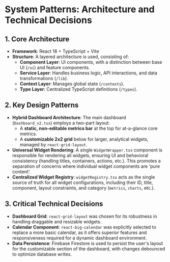 # System Patterns: Architecture and Technical Decisions

## 1. Core Architecture
- **Framework**: React 18 + TypeScript + Vite
- **Structure**: A layered architecture is used, consisting of:
  - **Component Layer**: UI components, with a distinction between base UI (`/ui`) and feature components.
  - **Service Layer**: Handles business logic, API interactions, and data transformations (`/lib`).
  - **Context Layer**: Manages global state (`/contexts`).
  - **Type Layer**: Centralized TypeScript definitions (`/types`).

## 2. Key Design Patterns
- **Hybrid Dashboard Architecture**: The main dashboard (`Dashboard_v2.tsx`) employs a two-part layout:
  - A **static, non-editable metrics bar** at the top for at-a-glance core metrics.
  - A **customizable 2x2 grid** below for larger, analytical widgets, managed by `react-grid-layout`.
- **Universal Widget Rendering**: A single `WidgetWrapper.tsx` component is responsible for rendering all widgets, ensuring UI and behavioral consistency (handling titles, containers, actions, etc.). This promotes a separation of concerns where individual widget components are 'pure content'.
- **Centralized Widget Registry**: `widgetRegistry.tsx` acts as the single source of truth for all widget configurations, including their ID, title, component, layout constraints, and category (`metrics`, `charts`, etc.).

## 3. Critical Technical Decisions
- **Dashboard Grid**: `react-grid-layout` was chosen for its robustness in handling draggable and resizable widgets.
- **Calendar Component**: `react-big-calendar` was explicitly selected to replace a more basic calendar, as it offers superior features and responsiveness required for a dynamic dashboard environment.
- **Data Persistence**: Firebase Firestore is used to persist the user's layout for the customizable section of the dashboard, with changes debounced to optimize database writes.
